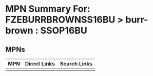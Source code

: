 



# MPN Summary For: FZEBURRBROWNSS16BU > burr-brown : SSOP16BU

## MPNs
  

|MPN|Direct Links|Search Links|
| :--- | :--- | :--- |
||||
